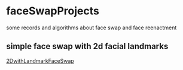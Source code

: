 # faceSwapProjects
some records and algorithms about face swap and face reenactment 


## simple face swap with 2d facial landmarks
[2DwithLandmarkFaceSwap](./2dwithlandmarkfaceswap)

